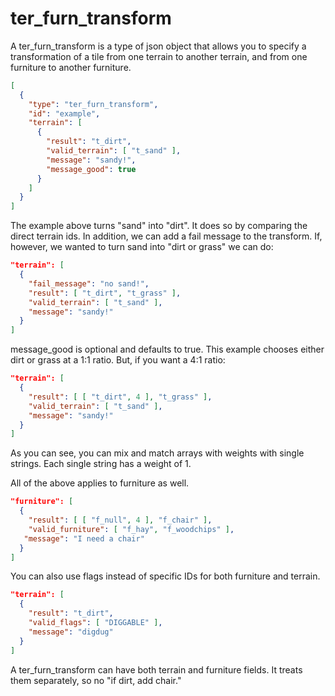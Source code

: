 # ter_furn_transform

A ter_furn_transform is a type of json object that allows you to specify a transformation of a tile from one terrain to another terrain, and from one furniture to another furniture.

```json
[
  {
    "type": "ter_furn_transform",
    "id": "example",
    "terrain": [
      {
        "result": "t_dirt",
        "valid_terrain": [ "t_sand" ],
        "message": "sandy!",
        "message_good": true
      }
    ]
  }
]
```

The example above turns "sand" into "dirt". It does so by comparing the direct terrain ids. In addition, we can add a fail message to the transform.
If, however, we wanted to turn sand into "dirt or grass" we can do:

```json
"terrain": [
  {
    "fail_message": "no sand!",
    "result": [ "t_dirt", "t_grass" ],
    "valid_terrain": [ "t_sand" ],
    "message": "sandy!"
  }
]
```

message_good is optional and defaults to true.
This example chooses either dirt or grass at a 1:1 ratio. But, if you want a 4:1 ratio:

```json
"terrain": [
  {
    "result": [ [ "t_dirt", 4 ], "t_grass" ],
    "valid_terrain": [ "t_sand" ],
    "message": "sandy!"
  }
]
```

As you can see, you can mix and match arrays with weights with single strings. Each single string has a weight of 1.

All of the above applies to furniture as well.

```json
"furniture": [
  {
    "result": [ [ "f_null", 4 ], "f_chair" ],
    "valid_furniture": [ "f_hay", "f_woodchips" ],
   "message": "I need a chair"
  }
]
```

You can also use flags instead of specific IDs for both furniture and terrain.

```json
"terrain": [
  {
    "result": "t_dirt",
    "valid_flags": [ "DIGGABLE" ],
    "message": "digdug"
  }
]
```

A ter_furn_transform can have both terrain and furniture fields. It treats them separately, so no "if dirt, add chair."
